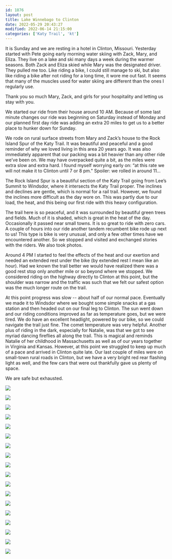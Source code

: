 ```yaml
---
id: 1876
layout: post
title: Lake Winnebago to Clinton
date: 2022-05-29 20:43:27
modified: 2022-06-14 21:15:00
categories: ['Katy Trail', 'kt']
---
```



It is Sunday and we are resting in a hotel in Clinton, Missouri. Yesterday started with Pete going early morning water skiing with Zack, Mary, and Eliza. They live on a lake and ski many days a week during the warmer seasons. Both Zack and Eliza skied while Mary was the designated driver. They pulled me too. Like riding a bike, I could still manage to ski, but also like riding a bike after not riding for a long time, it wore me out fast. It seems that many of the muscles used for water skiing are different than the ones I regularly use. 




Thank you so much Mary, Zack, and girls for your hospitality and letting us stay with you.




We started our ride from their house around 10 AM. Because of some last minute changes our ride was beginning on Saturday instead of Monday and our planned first day ride was adding an extra 20 miles to get us to a better place to hunker down for Sunday.




We rode on rural surface streets from Mary and Zack’s house to the Rock Island Spur of the Katy Trail. It was beautiful and peaceful and a good reminder of why we loved living in this area 20 years ago. It was also immediately apparent that our packing was a bit heavier than any other ride we’ve been on. We may have overpacked quite a bit, as the miles were extra slow and extra hard. I found myself worrying early on: “at this rate we will not make it to Clinton until 7 or 8 pm." Spoiler: we rolled in around 11… 




The Rock Island Spur is a beautiful section of the Katy Trail going from Lee’s Summit to Windsdor, where it intersects the Katy Trail proper. The inclines and declines are gentle, which is normal for a rail trail. However, we found the inclines more difficult as the day wore on. This was partly due to our load, the heat, and this being our first ride with this heavy configuration. 




The trail here is so peaceful, and it was surrounded by beautiful green trees and fields. Much of it is shaded, which is great in the heat of the day. Occasionally it passed near small towns. It is so great to ride with zero cars. A couple of hours into our ride another tandem recumbent bike rode up next to us! This type is bike is very unusual, and only a few other times have we encountered another. So we stopped and visited and exchanged stories with the riders. We also took photos.




Around 4 PM I started to feel the effects of the heat and our exertion and needed an extended rest under the bike (by extended rest I mean like an hour). Had we known the trail better we would have realized there was a good rest stop only another mile or so beyond where we stopped. We considered riding on the highway directly to Clinton at this point, but the shoulder was narrow and the traffic was such that we felt our safest option was the much longer route on the trail.




At this point progress was slow -- about half of our normal pace. Eventually we made it to Windsdor where we bought some simple snacks at a gas station and then headed out on our final leg to Clinton. The sun went down and our riding conditions improved as far as temperature goes, but we were tired. We do have an excellent headlight, powered by our bike, so we could navigate the trail just fine. The comet temperature was very helpful. Another plus of riding in the dark, especially for Natalie, was that we got to see myriad dancing fireflies all along the trail. This is magical and reminds Natalie of her childhood in Massachusetts as well as of our years together in Virginia and Kansas. However, at this point we struggled to keep up much of a pace and arrived in Clinton quite late. Our last couple of miles were on small-town rural roads in Clinton, but we have a very bright red rear flashing light as well, and the few cars that were out thankfully gave us plenty of space.




We are safe but exhausted.





![](https://ride.whitings.org/wp-content/uploads/2022/05/img_0195-copy.jpg)


![](https://ride.whitings.org/wp-content/uploads/2022/05/img_0202.jpg)


![](https://ride.whitings.org/wp-content/uploads/2022/05/img_0206.jpg)


![](https://ride.whitings.org/wp-content/uploads/2022/05/PXL_20220529_010319568-scaled.jpg)


![](https://ride.whitings.org/wp-content/uploads/2022/05/PXL_20220528_173455080-scaled.jpg)


![](https://ride.whitings.org/wp-content/uploads/2022/05/PXL_20220529_010124459-scaled.jpg)


![](https://ride.whitings.org/wp-content/uploads/2022/05/PXL_20220529_010131877-scaled.jpg)


![](https://ride.whitings.org/wp-content/uploads/2022/05/PXL_20220528_190241911-scaled.jpg)


![](https://ride.whitings.org/wp-content/uploads/2022/05/PXL_20220529_010310008-scaled.jpg)


![](https://ride.whitings.org/wp-content/uploads/2022/05/PXL_20220529_010128541-scaled.jpg)


![](https://ride.whitings.org/wp-content/uploads/2022/05/PXL_20220528_180326126-scaled.jpg)


![](https://ride.whitings.org/wp-content/uploads/2022/05/PXL_20220529_010311448-scaled.jpg)


![](https://ride.whitings.org/wp-content/uploads/2022/05/PXL_20220528_162534722-scaled.jpg)


![](https://ride.whitings.org/wp-content/uploads/2022/05/PXL_20220528_160120171-scaled.jpg)


![](https://ride.whitings.org/wp-content/uploads/2022/05/PXL_20220528_183151252-scaled.jpg)


![](https://ride.whitings.org/wp-content/uploads/2022/05/PXL_20220528_182036333-scaled.jpg)


![](https://ride.whitings.org/wp-content/uploads/2022/05/PXL_20220528_165535096-scaled.jpg)


![](https://ride.whitings.org/wp-content/uploads/2022/05/PXL_20220529_022158231.NIGHT_-scaled.jpg)


